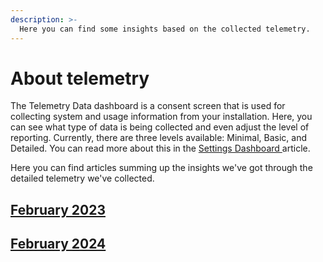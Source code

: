 ```yaml
---
description: >-
  Here you can find some insights based on the collected telemetry.
---
```


# About telemetry

The Telemetry Data dashboard is a consent screen that is used for collecting system and usage information from your installation. Here, you can see what type of data is being collected and even adjust the level of reporting. Currently, there are three levels available: Minimal, Basic, and Detailed. You can read more about this in the [Settings Dashboard ](https://docs.umbraco.com/umbraco-cms/fundamentals/backoffice/settings-dashboards#telemetry-data) article.

Here you can find articles summing up the insights we've got through the detailed telemetry we've collected.

## [February 2023](https://umbraco.com/blog/how-umbraco-cms-is-used-telemetry-status-february-2023/)

## [February 2024](2024-02-telemetry.md)
